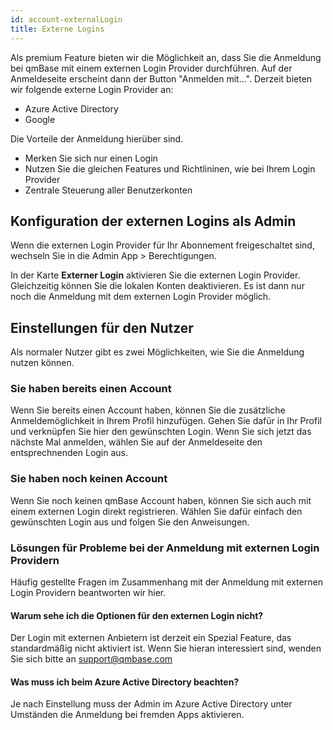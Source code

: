 ```yaml
---
id: account-externalLogin
title: Externe Logins
---
```


Als premium Feature bieten wir die Möglichkeit an, dass Sie die Anmeldung bei qmBase mit einem externen Login Provider durchführen. Auf der Anmeldeseite erscheint dann der Button "Anmelden mit...".
Derzeit bieten wir folgende externe Login Provider an:

- Azure Active Directory
- Google

Die Vorteile der Anmeldung hierüber sind.

- Merken Sie sich nur einen Login
- Nutzen Sie die gleichen Features und Richtlininen, wie bei Ihrem Login Provider
- Zentrale Steuerung aller Benutzerkonten

## Konfiguration der externen Logins als Admin

Wenn die externen Login Provider für Ihr Abonnement freigeschaltet sind, wechseln Sie in die Admin App > Berechtigungen.

In der Karte **Externer Login** aktivieren Sie die externen Login Provider. Gleichzeitig können Sie die lokalen Konten deaktivieren. Es ist dann nur noch die Anmeldung mit dem externen Login Provider möglich.

## Einstellungen für den Nutzer

Als normaler Nutzer gibt es zwei Möglichkeiten, wie Sie die Anmeldung nutzen können.

### Sie haben bereits einen Account

Wenn Sie bereits einen Account haben, können Sie die zusätzliche Anmeldemöglichkeit in Ihrem Profil hinzufügen. Gehen Sie dafür in Ihr Profil und verknüpfen Sie hier den gewünschten Login. Wenn Sie sich jetzt das nächste Mal anmelden, wählen Sie auf der Anmeldeseite den entsprechnenden Login aus.

### Sie haben noch keinen Account

Wenn Sie noch keinen qmBase Account haben, können Sie sich auch mit einem externen Login direkt registrieren. Wählen Sie dafür einfach den gewünschten Login aus und folgen Sie den Anweisungen.

### Lösungen für Probleme bei der Anmeldung mit externen Login Providern

Häufig gestellte Fragen im Zusammenhang mit der Anmeldung mit externen Login Providern beantworten wir hier.

#### Warum sehe ich die Optionen für den externen Login nicht?

Der Login mit externen Anbietern ist derzeit ein Spezial Feature, das standardmäßig nicht aktiviert ist. Wenn Sie hieran interessiert sind, wenden Sie sich bitte an support@qmbase.com

#### Was muss ich beim Azure Active Directory beachten?

Je nach Einstellung muss der Admin im Azure Active Directory unter Umständen die Anmeldung bei fremden Apps aktivieren.
